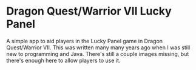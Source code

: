 # Dragon Quest/Warrior VII Lucky Panel
A simple app to aid players in the Lucky Panel game in Dragon Quest/Warrior VII.  This was written many many years ago when I was still new to programming and Java.  There's still a couple images missing, but there's enough here to allow players to use it.

